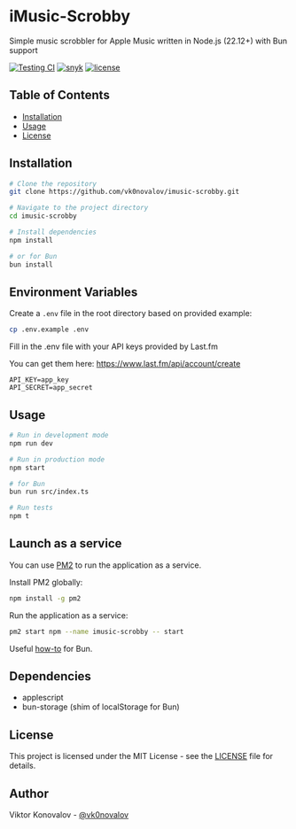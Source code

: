 # iMusic-Scrobby

Simple music scrobbler for Apple Music written in Node.js (22.12+) with Bun support

[![Testing CI](https://github.com/vk0novalov/imusic-scrobby/actions/workflows/test.yml/badge.svg)](https://github.com/vk0novalov/imusic-scrobby/actions/workflows/test.yml)
[![snyk](https://snyk.io/test/github/vk0novalov/imusic-scrobby/badge.svg)](https://snyk.io/test/github/vk0novalov/imusic-scrobby)
[![license](https://img.shields.io/badge/license-MIT-blue.svg)](https://github.com/vk0novalov/imusic-scrobby/blob/main/LICENSE)

## Table of Contents

- [Installation](#installation)
- [Usage](#usage)
- [License](#license)

## Installation

```bash
# Clone the repository
git clone https://github.com/vk0novalov/imusic-scrobby.git

# Navigate to the project directory
cd imusic-scrobby

# Install dependencies
npm install

# or for Bun
bun install
```

## Environment Variables

Create a `.env` file in the root directory based on provided example:

```bash
cp .env.example .env
```

Fill in the .env file with your API keys provided by Last.fm

You can get them here: https://www.last.fm/api/account/create

```env
API_KEY=app_key
API_SECRET=app_secret
```

## Usage

```bash
# Run in development mode
npm run dev

# Run in production mode
npm start

# for Bun
bun run src/index.ts

# Run tests
npm t
```

## Launch as a service

You can use [PM2](https://pm2.keymetrics.io/) to run the application as a service.

Install PM2 globally:

```bash
npm install -g pm2
```

Run the application as a service:

```bash
pm2 start npm --name imusic-scrobby -- start
```

Useful [how-to](https://bun.sh/guides/ecosystem/pm2) for Bun.

## Dependencies

- applescript
- bun-storage (shim of localStorage for Bun)

## License

This project is licensed under the MIT License - see the [LICENSE](LICENSE) file for details.

## Author

Viktor Konovalov - [@vk0novalov](https://github.com/vk0novalov)
